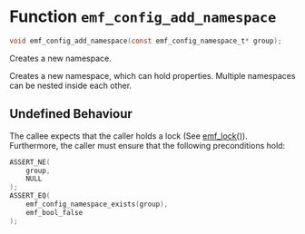 # Function `emf_config_add_namespace`

```c
void emf_config_add_namespace(const emf_config_namespace_t* group);
```

Creates a new namespace.

Creates a new namespace, which can hold properties. Multiple namespaces can be nested inside each other.

## Undefined Behaviour

The callee expects that the caller holds a lock (See [emf_lock()](./fn.emf_lock.md)). <br>
Furthermore, the caller must ensure that the following preconditions hold:

```c
ASSERT_NE(
    group,
    NULL
);
ASSERT_EQ(
    emf_config_namespace_exists(group),
    emf_bool_false
);
```